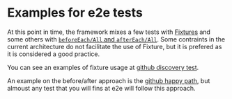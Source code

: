 # Examples for e2e tests

At this point in time, the framework mixes a few tests with [Fixtures](https://playwright.dev/docs/test-fixtures) and some others with [`beforeEach/All` and `afterEach/All`](https://playwright.dev/docs/api/class-test).
Some contraints in the current architecture do not facilitate the use of Fixture, but it is prefered as it is considered a good practice.

You can see an examples of fixture usage at [github discovery test](../../e2e-tests/playwright/e2e/github-discovery.spec.ts).

An example on the before/after approach is the [github happy path](../../e2e-tests/playwright/e2e/github-happy-path.spec.ts), but almoust any test that you will fins at e2e will follow this approach.
